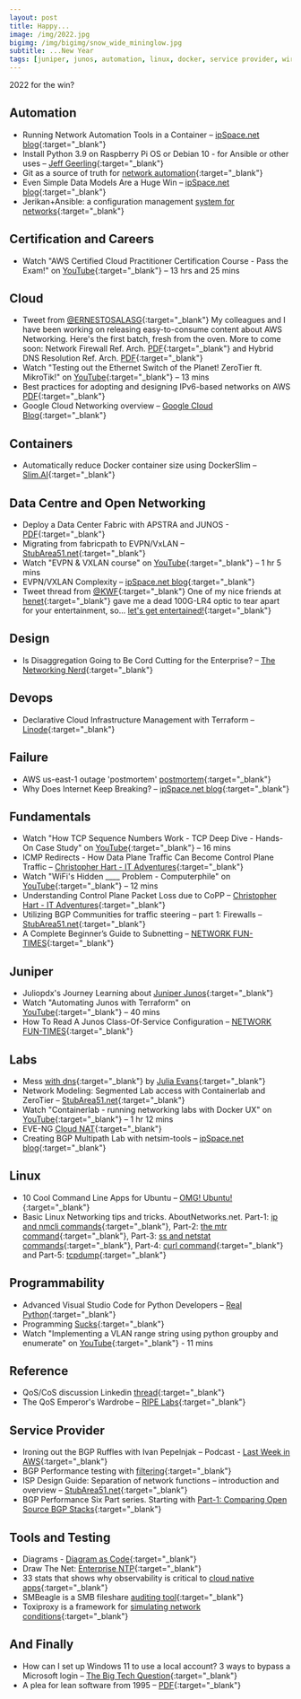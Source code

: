 ```yaml
---
layout: post
title: Happy...
image: /img/2022.jpg
bigimg: /img/bigimg/snow_wide_mininglow.jpg
subtitle: ...New Year
tags: [juniper, junos, automation, linux, docker, service provider, wireless, containers, labs, eve-ng, open networking, cumulus, cisco, careers, programmability, fundamentals, certification, data centre, ipv6, security, failure, cloud]
---
```


2022 for the win?

## Automation
* Running Network Automation Tools in a Container – [ipSpace.net blog](https://blog.ipspace.net/2021/12/network-automation-container.html){:target="_blank"}
* Install Python 3.9 on Raspberry Pi OS or Debian 10 - for Ansible or other uses – [Jeff Geerling](http://www.jeffgeerling.com/blog/2021/install-python-39-on-raspberry-pi-os-or-debian-10-ansible-or-other-uses){:target="_blank"}
* Git as a source of truth for [network automation](https://vincent.bernat.ch/en/blog/2021-source-of-truth-network){:target="_blank"}
* Even Simple Data Models Are a Huge Win – [ipSpace.net blog](https://blog.ipspace.net/2021/11/simple-data-models.html){:target="_blank"}
* Jerikan+Ansible: a configuration management [system for networks](https://vincent.bernat.ch/en/blog/2021-network-jerikan-ansible){:target="_blank"}

## Certification and Careers
* Watch "AWS Certified Cloud Practitioner Certification Course - Pass the Exam!" on [YouTube](https://youtu.be/SOTamWNgDKc){:target="_blank"} – 13 hrs and 25 mins

## Cloud
* Tweet from [@ERNESTOSALASG](https://twitter.com/ERNESTOSALASG/status/1472683328172171264){:target="_blank"} My colleagues and I have been working on releasing easy-to-consume content about AWS Networking. Here's the first batch, fresh from the oven. More to come soon: Network Firewall Ref. Arch. [PDF](https://t.co/ANfnTIfSXB){:target="_blank"} and Hybrid DNS Resolution Ref. Arch. [PDF](https://t.co/L8l5kbuKjg){:target="_blank"}
* Watch "Testing out the Ethernet Switch of the Planet! ZeroTier ft. MikroTik!" on [YouTube](https://youtu.be/eFI59jJ2MM8){:target="_blank"} – 13 mins
* Best practices for adopting and designing IPv6-based networks on AWS [PDF](https://d1.awsstatic.com/whitepapers/IPv6-on-AWS.pdf){:target="_blank"}
* Google Cloud Networking overview – [Google Cloud Blog](https://cloud.google.com/blog/topics/developers-practitioners/google-cloud-networking-overview){:target="_blank"}

## Containers
* Automatically reduce Docker container size using DockerSlim – [Slim.AI](https://www.slim.ai/blog/automatically-reduce-docker-container-size-using-dockerslim.html){:target="_blank"}

## Data Centre and Open Networking
* Deploy a Data Center Fabric with APSTRA and JUNOS - [PDF](https://www.juniper.net/documentation/en_US/day-one-books/DO_Apstra.pdf){:target="_blank"}
* Migrating from fabricpath to EVPN/VxLAN – [StubArea51.net](https://stubarea51.net/2021/11/18/migrating-from-fabricpath-to-evpn-vxlan/){:target="_blank"}
* Watch "EVPN & VXLAN course" on [YouTube](https://youtu.be/UK6nFC3po48){:target="_blank"} – 1 hr 5 mins
* EVPN/VXLAN Complexity – [ipSpace.net blog](https://blog.ipspace.net/2021/10/repost-vxlan-evpn-complexity.html){:target="_blank"}
* Tweet thread from [@KWF](https://twitter.com/KWF/status/1470508119725805570){:target="_blank"} One of my nice friends at [henet](https://twitter.com/henet){:target="_blank"} gave me a dead 100G-LR4 optic to tear apart for your entertainment, so... [let's get entertained!](https://t.co/XMJ3gHQ8ff){:target="_blank"}

## Design
* Is Disaggregation Going to Be Cord Cutting for the Enterprise? – [The Networking Nerd](https://networkingnerd.net/2021/12/10/is-disaggregation-going-to-be-cord-cutting-for-the-enterprise/){:target="_blank"}

## Devops
* Declarative Cloud Infrastructure Management with Terraform – [Linode](https://www.linode.com/content/declarative-cloud-infrastructure-management-terraform-linode/){:target="_blank"}

## Failure
* AWS us-east-1 outage 'postmortem' [postmortem](https://www.lastweekinaws.com/blog/lessons-in-trust-from-us-east-1/){:target="_blank"}
* Why Does Internet Keep Breaking? – [ipSpace.net blog](https://blog.ipspace.net/2021/11/internet-keeps-breaking.html){:target="_blank"}

## Fundamentals
* Watch "How TCP Sequence Numbers Work - TCP Deep Dive - Hands-On Case Study" on [YouTube](https://youtu.be/9xfjN5AR99I){:target="_blank"} – 16 mins
* ICMP Redirects - How Data Plane Traffic Can Become Control Plane Traffic – [Christopher Hart - IT Adventures](https://www.chrisjhart.com/How-Data-Plane-Traffic-Can-Become-Control-Plane-Traffic/){:target="_blank"}
* Watch "WiFi's Hidden ____ Problem - Computerphile" on [YouTube](https://youtu.be/UgQM0rVDIQE){:target="_blank"} – 12 mins
* Understanding Control Plane Packet Loss due to CoPP – [Christopher Hart - IT Adventures](https://www.chrisjhart.com/Understanding-Control-Plane-Packet-Loss-due-to-CoPP/){:target="_blank"}
* Utilizing BGP Communities for traffic steering – part 1: Firewalls – [StubArea51.net](https://stubarea51.net/2021/11/08/utilizing-bgp-communities-for-traffic-steering-part-1-firewalls/){:target="_blank"}
* A Complete Beginner’s Guide to Subnetting – [NETWORK FUN-TIMES](https://www.networkfuntimes.com/a-complete-beginners-guide-to-subnetting/){:target="_blank"}

## Juniper
* Juliopdx's Journey Learning about [Juniper Junos](http://juliopdx.com/2021/12/06/my-journey-learning-about-juniper-junos/){:target="_blank"}
* Watch "Automating Junos with Terraform" on [YouTube](https://youtu.be/XQ63XbopW4E){:target="_blank"} – 40 mins
* How To Read A Junos Class-Of-Service Configuration – [NETWORK FUN-TIMES](https://www.networkfuntimes.com/how-to-read-a-junos-class-of-service-configuration/){:target="_blank"}

## Labs
* Mess [with dns](http://messwithdns.net/){:target="_blank"} by [Julia Evans](https://wizardzines.com/){:target="_blank"}
* Network Modeling: Segmented Lab access with Containerlab and ZeroTier – [StubArea51.net](https://stubarea51.net/2021/11/23/network-modeling-segmented-lab-access-with-containerlab-and-zerotier/){:target="_blank"}
* Watch "Containerlab - running networking labs with Docker UX" on [YouTube](https://youtu.be/qigCla1qY3k){:target="_blank"} – 1 hr 12 mins
* EVE-NG [Cloud NAT](https://theworldsgonemad.net/2021/eve-cloud-nat/){:target="_blank"}
* Creating BGP Multipath Lab with netsim-tools – [ipSpace.net blog](https://blog.ipspace.net/2021/11/bgp-multipath-netsim-tools.html){:target="_blank"}

## Linux
* 10 Cool Command Line Apps for Ubuntu – [OMG! Ubuntu!](https://www.omgubuntu.co.uk/2021/11/best-command-line-tools-ubuntu-linux){:target="_blank"}
* Basic Linux Networking tips and tricks. AboutNetworks.net. Part-1: [ip and nmcli commands](https://aboutnetworks.net/linux-networking-part-1/){:target="_blank"}, Part-2: [the mtr command](https://aboutnetworks.net/linux-networking-part-2/){:target="_blank"}, Part-3: [ss and netstat commands](https://aboutnetworks.net/linux-networking-part-3/){:target="_blank"}, Part-4: [curl command](https://aboutnetworks.net/linux-networking-part-4/){:target="_blank"} and Part-5: [tcpdump](https://aboutnetworks.net/linux-networking-part-5/){:target="_blank"}

## Programmability
* Advanced Visual Studio Code for Python Developers – [Real Python](https://realpython.com/advanced-visual-studio-code-python/){:target="_blank"}
* Programming [Sucks](https://www.stilldrinking.org/programming-sucks){:target="_blank"}
* Watch "Implementing a VLAN range string using python groupby and enumerate" on [YouTube](https://youtu.be/KRyTOghx7V8){:target="_blank"} - 11 mins

## Reference
* QoS/CoS discussion Linkedin [thread](https://www.linkedin.com/posts/dmitry-zaitsev-5322288_networkengineer-activity-6870486456784314368-FYQc){:target="_blank"}
* The QoS Emperor's Wardrobe – [RIPE Labs](https://labs.ripe.net/author/gih/the-qos-emperors-wardrobe/){:target="_blank"}

## Service Provider
* Ironing out the BGP Ruffles with Ivan Pepelnjak – Podcast - [Last Week in AWS](https://www.lastweekinaws.com/podcast/screaming-in-the-cloud/ironing-out-the-bgp-ruffles-with-ivan-pepelnjak/){:target="_blank"}
* BGP Performance testing with [filtering](https://elegantnetwork.github.io/posts/bgperf-first-try-at-filtering/){:target="_blank"}
* ISP Design Guide: Separation of network functions – introduction and overview – [StubArea51.net](https://stubarea51.net/2021/11/14/isp-design-guide-separation-of-network-functions-introduction-and-overview/){:target="_blank"}
* BGP Performance Six Part series. Starting with [Part-1: Comparing Open Source BGP Stacks](https://elegantnetwork.github.io/posts/comparing-open-source-bgp-stacks/){:target="_blank"}

## Tools and Testing
* Diagrams - [Diagram as Code](https://diagrams.mingrammer.com/){:target="_blank"}
* Draw The Net: [Enterprise NTP](http://go.drawthe.net/){:target="_blank"}
* 33 stats that shows why observability is critical to [cloud native apps](https://signoz.io/learn/why-is-observability-critical-for-cloud-native-applications/){:target="_blank"}
* SMBeagle is a SMB fileshare [auditing tool](https://github.com/punk-security/SMBeagle){:target="_blank"}
* Toxiproxy is a framework for [simulating network conditions](https://github.com/Shopify/toxiproxy){:target="_blank"}

## And Finally
* How can I set up Windows 11 to use a local account? 3 ways to bypass a Microsoft login – [The Big Tech Question](https://bigtechquestion.com/2021/12/04/software/windows/how-can-i-setup-windows-11-to-use-a-local-account-3-ways-to-bypass-a-microsoft-login/){:target="_blank"}
* A plea for lean software from 1995 – [PDF](https://blog.frantovo.cz/s/1576/Niklaus%20Wirth%20-%20A%20Plea%20for%20Lean%20Software%20-%20OCR.pdf){:target="_blank"}
